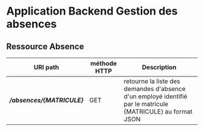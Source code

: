 Application Backend Gestion des absences
========================================


Ressource Absence
-------------------


URI path                         |  méthode HTTP  |  Description     
-------------------------------- | -------------- | --------------------------------------------------------------------------
**_/absences/{MATRICULE}_**      |  GET           |  retourne la liste des demandes d'absence d'un employé identifié par le matricule {MATRICULE}  au format JSON